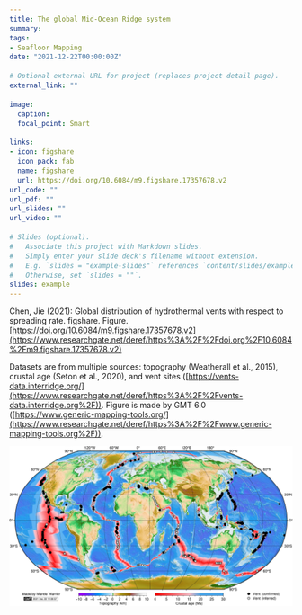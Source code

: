 ```yaml
---
title: The global Mid-Ocean Ridge system
summary: 
tags:
- Seafloor Mapping
date: "2021-12-22T00:00:00Z"

# Optional external URL for project (replaces project detail page).
external_link: ""

image:
  caption: 
  focal_point: Smart

links:
- icon: figshare
  icon_pack: fab
  name: figshare
  url: https://doi.org/10.6084/m9.figshare.17357678.v2
url_code: ""
url_pdf: ""
url_slides: ""
url_video: ""

# Slides (optional).
#   Associate this project with Markdown slides.
#   Simply enter your slide deck's filename without extension.
#   E.g. `slides = "example-slides"` references `content/slides/example-slides.md`.
#   Otherwise, set `slides = ""`.
slides: example
---
```


Chen, Jie (2021): Global distribution of hydrothermal vents with respect to spreading rate. figshare. Figure. [https://doi.org/10.6084/m9.figshare.17357678.v2](https://www.researchgate.net/deref/https%3A%2F%2Fdoi.org%2F10.6084%2Fm9.figshare.17357678.v2)

Datasets are from multiple sources: topography (Weatherall et al., 2015), crustal age (Seton et al., 2020), and vent sites ([https://vents-data.interridge.org/](https://www.researchgate.net/deref/https%3A%2F%2Fvents-data.interridge.org%2F)). Figure is made by GMT 6.0 ([https://www.generic-mapping-tools.org/](https://www.researchgate.net/deref/https%3A%2F%2Fwww.generic-mapping-tools.org%2F)).

![featured](featured.jpg)
